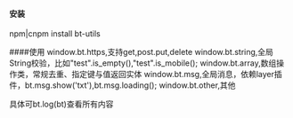 #### 安装
npm|cnpm install bt-utils

####使用
window.bt.https,支持get,post.put,delete
window.bt.string,全局String校验，比如"test".is_empty(),"test".is_mobile();
window.bt.array,数组操作类，常规去重、指定键与值返回实体
window.bt.msg,全局消息，依赖layer插件，bt.msg.show('txt'),bt.msg.loading();
window.bt.other,其他

具体可bt.log(bt)查看所有内容
